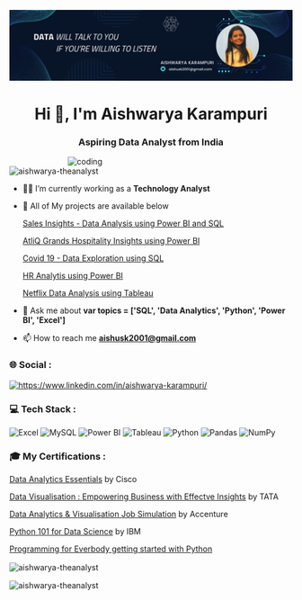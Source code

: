 ![logo](https://github.com/Aishwarya-TheAnalyst/Aishwarya-TheAnalyst/blob/main/BG.png)
<h1 align="center">Hi 👋, I'm Aishwarya Karampuri</h1>
<h3 align="center">Aspiring Data Analyst from India</h3>


<img align="right" alt="coding" width="400" src="https://media.tenor.com/S59bPkT0pqcAAAAC/programming.gif">

<p align="left"> <img src="https://komarev.com/ghpvc/?username=aishwarya-theanalyst&label=Profile%20views&color=0e75b6&style=flat" alt="aishwarya-theanalyst" /> </p>

- 👩‍💼 I’m currently working as a **Technology Analyst** 

- 📂 All of My projects are available below

  [Sales Insights - Data Analysis using Power BI and SQL](https://github.com/Aishwarya-TheAnalyst/Sales-Insights-Data-Analysis-using-PowerBI-and-SQL)

  [AtliQ  Grands Hospitality Insights using Power BI](https://github.com/Aishwarya-TheAnalyst/AtliQ-Grands-Hospitality-Insights-using-Power-BI)

  [Covid 19 - Data Exploration using SQL](https://github.com/Aishwarya-TheAnalyst/Covid-19-Data-Exploration-using-SQL)

  [HR Analytis using Power BI](https://github.com/Aishwarya-TheAnalyst/HR-Analytics-using-Power-BI)

  [Netflix Data Analysis using Tableau](https://github.com/Aishwarya-TheAnalyst/Netflix-Data-Analysis-using-Tableau)

- 💬 Ask me about **var topics = ['SQL', 'Data Analytics', 'Python', 'Power BI', 'Excel']**

- 📫 How to reach me **aishusk2001@gmail.com**

<h3 align="left">🌐 Social :</h3>
<p align="left">
<a href="https://linkedin.com/in/https://www.linkedin.com/in/aishwarya-karampuri/" target="blank"><img align="center" src="https://raw.githubusercontent.com/rahuldkjain/github-profile-readme-generator/master/src/images/icons/Social/linked-in-alt.svg" alt="https://www.linkedin.com/in/aishwarya-karampuri/" height="30" width="40" /></a>
</p>

### 💻 Tech Stack :


![Excel](https://img.shields.io/badge/Excel-217346?style=for-the-badge&logo=microsoft-excel&logoColor=white&labelColor=217346)
![MySQL](https://img.shields.io/badge/MySQL-4479A1?style=for-the-badge&logo=mysql&logoColor=white&labelColor=4479A1)
![Power BI](https://img.shields.io/badge/Power%20BI-F2C811?style=for-the-badge&logo=power-bi&logoColor=white&labelColor=F2C811)
![Tableau](https://img.shields.io/badge/Tableau-E97627?style=for-the-badge&logo=tableau&logoColor=white&labelColor=E97627)
![Python](https://img.shields.io/badge/Python-3776AB?style=for-the-badge&logo=python&logoColor=white&labelColor=3776AB)
![Pandas](https://img.shields.io/badge/Pandas-150458?style=for-the-badge&logo=pandas&logoColor=white&labelColor=150458)
![NumPy](https://img.shields.io/badge/NumPy-013243?style=for-the-badge&logo=numpy&logoColor=white&labelColor=013243)


### 🎓 My Certifications : 
[Data Analytics Essentials](https://www.credly.com/badges/7470f40b-cbeb-4524-98d6-8e59b6286532/public_url) by Cisco

[Data Visualisation : Empowering Business with Effectve Insights](https://forage-uploads-prod.s3.amazonaws.com/completion-certificates/Tata/MyXvBcppsW2FkNYCX_Tata_rDWP2Jqwfdoy5L2QT_1701000809415_completion_certificate.pdf) by TATA

[Data Analytics & Visualisation Job Simulation](https://forage-uploads-prod.s3.amazonaws.com/completion-certificates/Accenture%20North%20America/hzmoNKtzvAzXsEqx8_Accenture%20North%20America_rDWP2Jqwfdoy5L2QT_1700672574734_completion_certificate.pdf) by Accenture

[Python 101 for Data Science](https://courses.cognitiveclass.ai/certificates/374fc62cb45e4e78a02b2c64e0bf5a32) by IBM

[Programming for Everbody getting started with Python](https://www.coursera.org/account/accomplishments/verify/M8N4Y6ZGBBLE?utm_source=mobile&utm_medium=certificate&utm_content=cert_image&utm_campaign=sharing_cta&utm_product=course)





<p><img align="center" src="https://github-readme-stats.vercel.app/api/top-langs?username=aishwarya-theanalyst&show_icons=true&locale=en&layout=compact" alt="aishwarya-theanalyst" /></p>
<p><img align="center" src="https://github-readme-streak-stats.herokuapp.com/?user=aishwarya-theanalyst&" alt="aishwarya-theanalyst" /></p>
